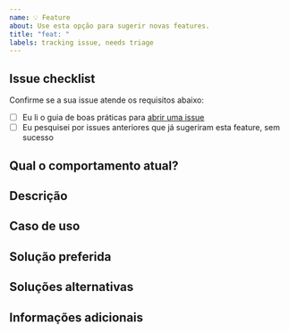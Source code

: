```yaml
---
name: 💡 Feature
about: Use esta opção para sugerir novas features.
title: "feat: "
labels: tracking issue, needs triage
---
```


## Issue checklist

Confirme se a sua issue atende os requisitos abaixo:

- [ ] Eu li o guia de boas práticas para [abrir uma issue](https://github.com/exact-magic/.github/blob/main/.github/CONTRIBUTING.md#criar-uma-issue)
- [ ] Eu pesquisei por issues anteriores que já sugeriram esta feature, sem sucesso

## Qual o comportamento atual?

<!-- Uma descrição clara e concisa da feature. -->

## Descrição

<!-- Uma descrição clara e concisa da feature. -->

## Caso de uso

<!-- Um caso de uso ou exemplo claro de problema que esta feature resolve. -->

## Solução preferida

<!-- Descreva a solução que você enxerga como ideal para este problema. -->

## Soluções alternativas

<!-- Liste soluções alternativas que você pensou caso não seja possível implementar a solução ideal. -->

## Informações adicionais

<!-- Liste outras informações relevantes. Stack traces, issues relacionadas, sugestões de como corrigir, links de referência, etc. -->
